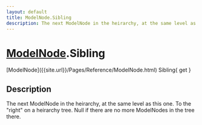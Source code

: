 ```yaml
---
layout: default
title: ModelNode.Sibling
description: The next ModelNode in the heirarchy, at the same level as this one. To the "right" on a heirarchy tree. Null if there are no more ModelNodes in the tree there.
---
```

# [ModelNode]({{site.url}}/Pages/Reference/ModelNode.html).Sibling

<div class='signature' markdown='1'>
[ModelNode]({{site.url}}/Pages/Reference/ModelNode.html) Sibling{ get }
</div>

## Description
The next ModelNode in the heirarchy, at the same level as
this one. To the "right" on a heirarchy tree. Null if there are no
more ModelNodes in the tree there.

